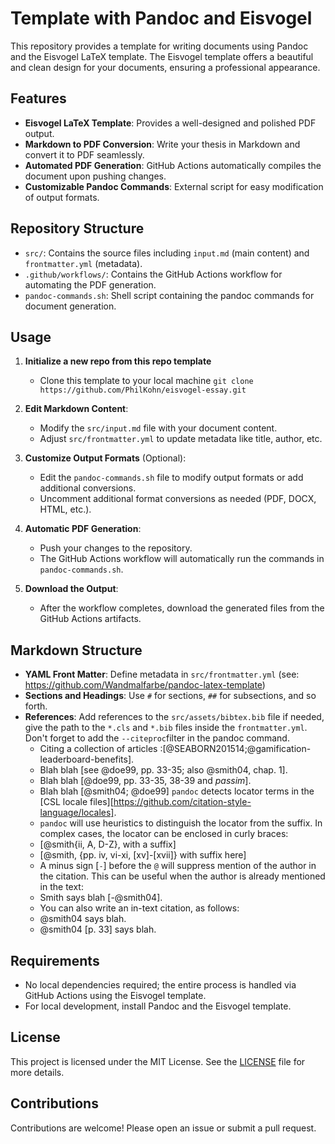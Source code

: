 # Template with Pandoc and Eisvogel

This repository provides a template for writing documents using Pandoc and the Eisvogel LaTeX template. The Eisvogel template offers a beautiful and clean design for your documents, ensuring a professional appearance.

## Features

- **Eisvogel LaTeX Template**: Provides a well-designed and polished PDF output.
- **Markdown to PDF Conversion**: Write your thesis in Markdown and convert it to PDF seamlessly.
- **Automated PDF Generation**: GitHub Actions automatically compiles the document upon pushing changes.
- **Customizable Pandoc Commands**: External script for easy modification of output formats.

## Repository Structure

- `src/`: Contains the source files including `input.md` (main content) and `frontmatter.yml` (metadata).
- `.github/workflows/`: Contains the GitHub Actions workflow for automating the PDF generation.
- `pandoc-commands.sh`: Shell script containing the pandoc commands for document generation.

## Usage

1. **Initialize a new repo from this repo template**
   - Clone this template to your local machine `git clone https://github.com/PhilKohn/eisvogel-essay.git`

2. **Edit Markdown Content**:
   - Modify the `src/input.md` file with your document content.
   - Adjust `src/frontmatter.yml` to update metadata like title, author, etc.

3. **Customize Output Formats** (Optional):
   - Edit the `pandoc-commands.sh` file to modify output formats or add additional conversions.
   - Uncomment additional format conversions as needed (PDF, DOCX, HTML, etc.).

4. **Automatic PDF Generation**:
   - Push your changes to the repository.
   - The GitHub Actions workflow will automatically run the commands in `pandoc-commands.sh`.

5. **Download the Output**:
   - After the workflow completes, download the generated files from the GitHub Actions artifacts.

## Markdown Structure

- **YAML Front Matter**: Define metadata in `src/frontmatter.yml` (see: https://github.com/Wandmalfarbe/pandoc-latex-template)
- **Sections and Headings**: Use `#` for sections, `##` for subsections, and so forth.
- **References**: Add references to the `src/assets/bibtex.bib` file if needed, give the path to the `*.cls` and `*.bib` files inside the `frontmatter.yml`. Don't forget to add the `--citeproc`filter in the pandoc command.
   - Citing a collection of articles :[@SEABORN201514;@gamification-leaderboard-benefits].
   - Blah blah [see @doe99, pp. 33-35; also @smith04, chap. 1].
   - Blah blah [@doe99, pp. 33-35, 38-39 and *passim*].
   - Blah blah [@smith04; @doe99] `pandoc` detects locator terms in the [CSL locale files][https://github.com/citation-style-language/locales]. 
   - `pandoc` will use heuristics to distinguish the locator from the suffix. In complex cases, the locator can be enclosed in curly braces:
   - [@smith{ii, A, D-Z}, with a suffix]
   - [@smith, {pp. iv, vi-xi, [xv]-[xvii]} with suffix here]
   - A minus sign [`-`] before the `@` will suppress mention of the author in the citation. This can be useful when the author is already mentioned in the text:
   - Smith says blah [-@smith04].
   - You can also write an in-text citation, as follows:
   - @smith04 says blah.
   - @smith04 [p. 33] says blah. 

## Requirements

- No local dependencies required; the entire process is handled via GitHub Actions using the Eisvogel template.
- For local development, install Pandoc and the Eisvogel template.

## License

This project is licensed under the MIT License. See the [LICENSE](LICENSE) file for more details.

## Contributions

Contributions are welcome! Please open an issue or submit a pull request.